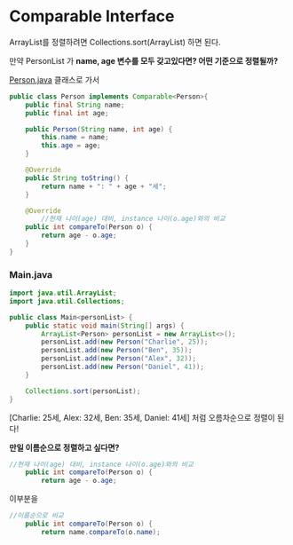 # Comparable Interface

ArrayList를 정렬하려면 Collections.sort(ArrayList) 하면 된다.

만약 PersonList 가 **name, age 변수를 모두 갖고있다면?
어떤 기준으로 정렬될까?**

[Person.java](http://Person.java) 클래스로 가서

```java
public class Person implements Comparable<Person>{
    public final String name;
    public final int age;

    public Person(String name, int age) {
        this.name = name;
        this.age = age;
    }

    @Override
    public String toString() {
        return name + ": " + age + "세";
    }

    @Override
		//현재 나이(age) 대비, instance 나이(o.age)와의 비교
    public int compareTo(Person o) {
        return age - o.age;
    }
}

```

### Main.java

```java
import java.util.ArrayList;
import java.util.Collections;

public class Main<personList> {
    public static void main(String[] args) {
        ArrayList<Person> personList = new ArrayList<>();
        personList.add(new Person("Charlie", 25));
        personList.add(new Person("Ben", 35));
        personList.add(new Person("Alex", 32));
        personList.add(new Person("Daniel", 41));
    }

    Collections.sort(personList);
}

```

[Charlie: 25세, Alex: 32세, Ben: 35세, Daniel: 41세] 처럼 오름차순으로 정렬이 된다!

**만일 이름순으로 정렬하고 싶다면?**

```java
//현재 나이(age) 대비, instance 나이(o.age)와의 비교
    public int compareTo(Person o) {
        return age - o.age;
```

이부분을

```java
//이름순으로 비교 
    public int compareTo(Person o) {
        return name.compareTo(o.name);
```